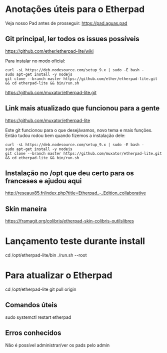 <!-- TITLE: Configurando O Etherpad No Pede Aguas Pad -->
<!-- SUBTITLE: Algumas informações relevantes sobre nossa instalação do Etherpad no Pede Águas Pad -->

# Anotações úteis para o Etherpad

Veja nosso Pad antes de prosseguir: https://pad.aguas.pad

## Git principal, ler todos os issues possíveis

https://github.com/ether/etherpad-lite/wiki

Para instalar no modo oficial:

```text
curl -sL https://deb.nodesource.com/setup_9.x | sudo -E bash -
sudo apt-get install -y nodejs
git clone --branch master https://github.com/ether/etherpad-lite.git && cd etherpad-lite && bin/run.sh
```

https://github.com/muxator/etherpad-lite.git

## Link mais atualizado que funcionou para a gente

https://github.com/muxator/etherpad-lite

Este git funcionou para o que desejávamos, novo tema e mais funções. Então tudou rodou bem quando fizemos a instalação dele:



```text
curl -sL https://deb.nodesource.com/setup_9.x | sudo -E bash -
sudo apt-get install -y nodejs
git clone --branch master https://github.com/muxator/etherpad-lite.git && cd etherpad-lite && bin/run.sh
```

## Instalação no /opt que deu certo para os franceses e ajudou aqui

http://reseaux85.fr/index.php?title=Etherpad_-_Edition_collaborative


## Skin maneira

https://framagit.org/colibris/etherpad-skin-colibris-outilslibres


# Lançamento teste durante install

cd /opt/etherpad-lite/bin
./run.sh --root


# Para atualizar o Etherpad
cd /opt/etherpad-lite
git pull origin


## Comandos úteis

sudo systemctl restart etherpad

## Erros conhecidos

Não é possível administrar/ver os pads pelo admin